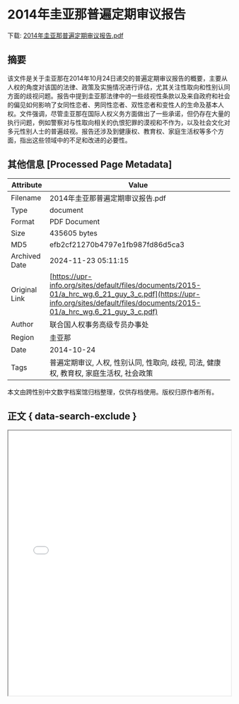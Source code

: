 # 2014年圭亚那普遍定期审议报告

<!-- tcd_download_link -->
下载: <a href="../2014年圭亚那普遍定期审议报告.pdf" download>2014年圭亚那普遍定期审议报告.pdf</a>
<!-- tcd_download_link_end -->

## 摘要

<!-- tcd_abstract -->
该文件是关于圭亚那在2014年10月24日递交的普遍定期审议报告的概要，主要从人权的角度对该国的法律、政策及实施情况进行评估，尤其关注性取向和性别认同方面的歧视问题。报告中提到圭亚那法律中的一些歧视性条款以及来自政府和社会的偏见如何影响了女同性恋者、男同性恋者、双性恋者和变性人的生命及基本人权。文件强调，尽管圭亚那在国际人权义务方面做出了一些承诺，但仍存在大量的执行问题，例如警察对与性取向相关的仇恨犯罪的漠视和不作为，以及社会文化对多元性别人士的普遍歧视。报告还涉及到健康权、教育权、家庭生活权等多个方面，指出这些领域中的不足和改进的必要性。

<!-- tcd_abstract_end -->

## 其他信息 [Processed Page Metadata]

| Attribute       | Value                                  |
|-----------------|----------------------------------------|
| Filename        | 2014年圭亚那普遍定期审议报告.pdf                             |
| Type            | document                                 |
| Format          | PDF Document                               |
| Size            | 435605 bytes                           |
| MD5             | efb2cf21270b4797e1fb987fd86d5ca3                                  |
| Archived Date   | 2024-11-23 05:11:15                             |
| Original Link   | [https://upr-info.org/sites/default/files/documents/2015-01/a_hrc_wg.6_21_guy_3_c.pdf](https://upr-info.org/sites/default/files/documents/2015-01/a_hrc_wg.6_21_guy_3_c.pdf)                         |
| Author          | 联合国人权事务高级专员办事处                               |
| Region          | 圭亚那                               |
| Date            | 2014-10-24                                 |
| Tags            | 普遍定期审议, 人权, 性别认同, 性取向, 歧视, 司法, 健康权, 教育权, 家庭生活权, 社会政策                                 |

本文由跨性别中文数字档案馆归档整理，仅供存档使用。版权归原作者所有。


## 正文 { data-search-exclude }

<!-- tcd_main_text -->
<iframe src="../2014年圭亚那普遍定期审议报告.pdf" width="100%" height="600px">
    <p>无法显示PDF，请下载查看。</p>
</iframe>
<!-- tcd_main_text_end -->

